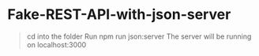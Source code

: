 # Fake-REST-API-with-json-server
> cd into the folder
> Run npm run json:server
The server will be running on localhost:3000
